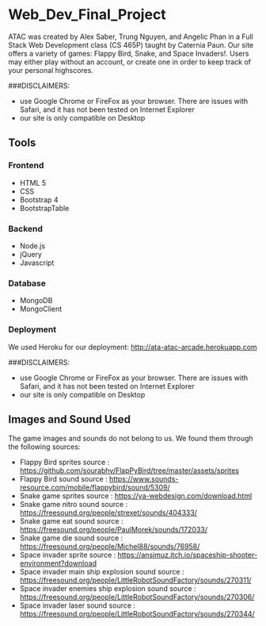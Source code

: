 # Web_Dev_Final_Project

ATAC was created by Alex Saber, Trung Nguyen, and Angelic Phan in a Full Stack Web Development class (CS 465P) taught by Caternia Paun. Our site offers a variety of games: Flappy Bird, Snake, and Space Invaders!. Users may either play without an account, or create one in order to keep track of your personal highscores.

###DISCLAIMERS:

- use Google Chrome or FireFox as your browser. There are issues with Safari, and it has not been tested on Internet Explorer
- our site is only compatible on Desktop

## Tools

### Frontend

- HTML 5
- CSS
- Bootstrap 4
- BootstrapTable

### Backend

- Node.js
- jQuery
- Javascript

### Database

- MongoDB
- MongoClient

### Deployment

We used Heroku for our deployment: http://ata-atac-arcade.herokuapp.com

###DISCLAIMERS:

- use Google Chrome or FireFox as your browser. There are issues with Safari, and it has not been tested on Internet Explorer
- our site is only compatible on Desktop

## Images and Sound Used

The game images and sounds do not belong to us. We found them through the following sources:

- Flappy Bird sprites source : https://github.com/sourabhv/FlapPyBird/tree/master/assets/sprites
- Flappy Bird sound source : https://www.sounds-resource.com/mobile/flappybird/sound/5309/
- Snake game sprites source : https://ya-webdesign.com/download.html
- Snake game nitro sound source : https://freesound.org/people/strexet/sounds/404333/
- Snake game eat sound source : https://freesound.org/people/PaulMorek/sounds/172033/
- Snake game die sound source : https://freesound.org/people/Michel88/sounds/76958/
- Space invader sprite source : https://ansimuz.itch.io/spaceship-shooter-environment?download
- Space invader main ship explosion sound source : https://freesound.org/people/LittleRobotSoundFactory/sounds/270311/
- Space invader enemies ship explosion sound source : https://freesound.org/people/LittleRobotSoundFactory/sounds/270306/
- Space invader laser sound source : https://freesound.org/people/LittleRobotSoundFactory/sounds/270344/
